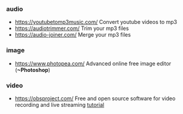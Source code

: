 ### audio

* https://youtubetomp3music.com/ Convert youtube videos to mp3
* https://audiotrimmer.com/ Trim your mp3 files
* https://audio-joiner.com/ Merge your mp3 files

### image
* https://www.photopea.com/ Advanced online free image editor (**~Photoshop**)

### video
* https://obsproject.com/ Free and open source software for video recording and live streaming [tutorial](https://youtu.be/DTk99mHDX_I)
